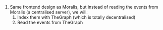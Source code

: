 1. Same frontend design as Moralis, but instead of reading the events from Moralis (a centralised server), we will:
   1. Index them with TheGraph (which is totally decentralised)
   2. Read the events from TheGraph
